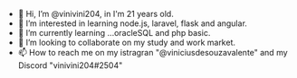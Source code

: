 - 👋 Hi, I’m @vinivini204, in I'm 21 years old.
- 👀 I’m interested in learning node.js, laravel, flask and angular.
- 🌱 I’m currently learning ...oracleSQL and php basic.
- 💞️ I’m looking to collaborate on my study and work market.
- 📫 How to reach me on my istragran "@viniciusdesouzavalente" and my Discord "vinivini204#2504"

<!---
vinivini204/vinivini204 is a ✨ special ✨ repository because its `README.md` (this file) appears on your GitHub profile.
You can click the Preview link to take a look at your changes.
--->
